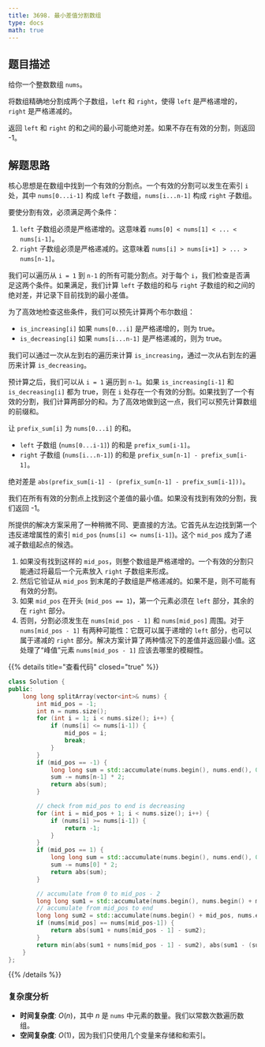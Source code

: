 ```yaml
---
title: 3698. 最小差值分割数组
type: docs
math: true
---
```


## 题目描述

给你一个整数数组 `nums`。

将数组精确地分割成两个子数组，`left` 和 `right`，使得 `left` 是严格递增的，`right` 是严格递减的。

返回 `left` 和 `right` 的和之间的最小可能绝对差。如果不存在有效的分割，则返回 -1。

## 解题思路

核心思想是在数组中找到一个有效的分割点。一个有效的分割可以发生在索引 `i` 处，其中 `nums[0...i-1]` 构成 `left` 子数组，`nums[i...n-1]` 构成 `right` 子数组。

要使分割有效，必须满足两个条件：
1.  `left` 子数组必须是严格递增的。这意味着 `nums[0] < nums[1] < ... < nums[i-1]`。
2.  `right` 子数组必须是严格递减的。这意味着 `nums[i] > nums[i+1] > ... > nums[n-1]`。

我们可以遍历从 `i = 1` 到 `n-1` 的所有可能分割点。对于每个 `i`，我们检查是否满足这两个条件。如果满足，我们计算 `left` 子数组的和与 `right` 子数组的和之间的绝对差，并记录下目前找到的最小差值。

为了高效地检查这些条件，我们可以预先计算两个布尔数组：
-   `is_increasing[i]` 如果 `nums[0...i]` 是严格递增的，则为 true。
-   `is_decreasing[i]` 如果 `nums[i...n-1]` 是严格递减的，则为 true。

我们可以通过一次从左到右的遍历来计算 `is_increasing`，通过一次从右到左的遍历来计算 `is_decreasing`。

预计算之后，我们可以从 `i = 1` 遍历到 `n-1`。如果 `is_increasing[i-1]` 和 `is_decreasing[i]` 都为 true，则在 `i` 处存在一个有效的分割。如果找到了一个有效的分割，我们计算两部分的和。为了高效地做到这一点，我们可以预先计算数组的前缀和。

让 `prefix_sum[i]` 为 `nums[0...i]` 的和。
-   `left` 子数组 (`nums[0...i-1]`) 的和是 `prefix_sum[i-1]`。
-   `right` 子数组 (`nums[i...n-1]`) 的和是 `prefix_sum[n-1] - prefix_sum[i-1]`。

绝对差是 `abs(prefix_sum[i-1] - (prefix_sum[n-1] - prefix_sum[i-1]))`。

我们在所有有效的分割点上找到这个差值的最小值。如果没有找到有效的分割，我们返回 -1。

所提供的解决方案采用了一种稍微不同、更直接的方法。它首先从左边找到第一个违反递增属性的索引 `mid_pos` (`nums[i] <= nums[i-1]`)。这个 `mid_pos` 成为了递减子数组起点的候选。

1.  如果没有找到这样的 `mid_pos`，则整个数组是严格递增的。一个有效的分割只能通过将最后一个元素放入 `right` 子数组来形成。
2.  然后它验证从 `mid_pos` 到末尾的子数组是严格递减的。如果不是，则不可能有有效的分割。
3.  如果 `mid_pos` 在开头 (`mid_pos == 1`)，第一个元素必须在 `left` 部分，其余的在 `right` 部分。
4.  否则，分割必须发生在 `nums[mid_pos - 1]` 和 `nums[mid_pos]` 周围。对于 `nums[mid_pos - 1]` 有两种可能性：它既可以属于递增的 `left` 部分，也可以属于递减的 `right` 部分。解决方案计算了两种情况下的差值并返回最小值。这处理了“峰值”元素 `nums[mid_pos - 1]` 应该去哪里的模糊性。

{{% details title="查看代码" closed="true" %}}
```cpp
class Solution {
public:
    long long splitArray(vector<int>& nums) {
        int mid_pos = -1;
        int n = nums.size();
        for (int i = 1; i < nums.size(); i++) {
            if (nums[i] <= nums[i-1]) {
                mid_pos = i;
                break;
            }
        }
        if (mid_pos == -1) {
            long long sum = std::accumulate(nums.begin(), nums.end(), 0LL);
            sum -= nums[n-1] * 2;
            return abs(sum);
        }

        // check from mid_pos to end is decreasing
        for (int i = mid_pos + 1; i < nums.size(); i++) {
            if (nums[i] >= nums[i-1]) {
                return -1;
            }
        }
        if (mid_pos == 1) {
            long long sum = std::accumulate(nums.begin(), nums.end(), 0LL);
            sum -= nums[0] * 2;
            return abs(sum);
        }

        // accumulate from 0 to mid_pos - 2
        long long sum1 = std::accumulate(nums.begin(), nums.begin() + mid_pos - 1, 0LL);
        // accumulate from mid_pos to end
        long long sum2 = std::accumulate(nums.begin() + mid_pos, nums.end(), 0LL);
        if (nums[mid_pos] == nums[mid_pos-1]) {
            return abs(sum1 + nums[mid_pos - 1] - sum2);
        }
        return min(abs(sum1 + nums[mid_pos - 1] - sum2), abs(sum1 - (sum2 + nums[mid_pos - 1])));
    }
};
```
{{% /details %}}

### 复杂度分析
- **时间复杂度**: $O(n)$，其中 $n$ 是 `nums` 中元素的数量。我们以常数次数遍历数组。
- **空间复杂度**: $O(1)$，因为我们只使用几个变量来存储和和索引。